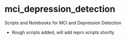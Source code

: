 # mci_depression_detection
Scripts and Notebooks for MCI and Depression Detection 

- Rough scripts added, will add repro scripts shortly
